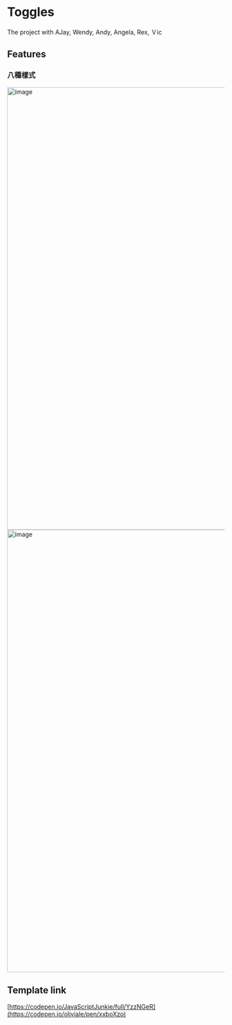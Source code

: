 # Toggles
The project with AJay, Wendy, Andy, Angela, Rex, Ｖic


## Features
### 八種樣式

<img width="1023" alt="image" src="https://user-images.githubusercontent.com/76735999/170805762-7b14bb25-7d0c-43f5-ac8c-cea29e49f831.png">

<img width="1023" alt="image" src="https://user-images.githubusercontent.com/76735999/170805769-369da1df-f9a2-4c1b-9354-d0bc5d6211e3.png">


## Template link
[https://codepen.io/JavaScriptJunkie/full/YzzNGeR](https://codepen.io/oliviale/pen/xxboXzo)
